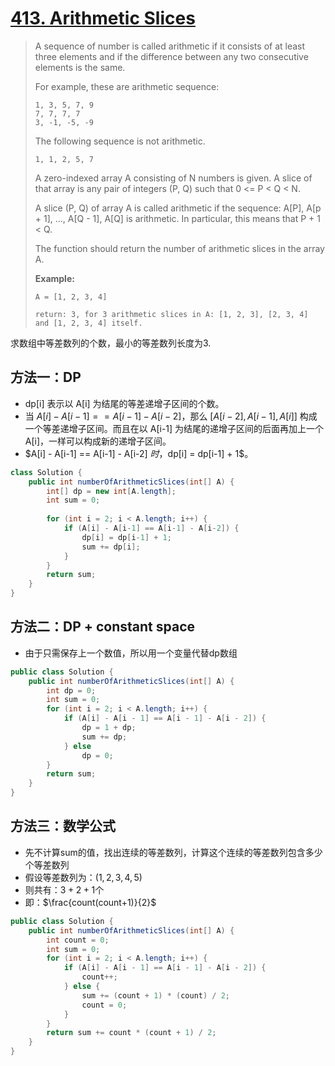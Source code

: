 # [413. Arithmetic Slices][1]

> A sequence of number is called arithmetic if it consists of at least three elements and if the difference between any two consecutive elements is the same.
>
> For example, these are arithmetic sequence:
>
> ```
> 1, 3, 5, 7, 9
> 7, 7, 7, 7
> 3, -1, -5, -9
> ```
>
> The following sequence is not arithmetic.
>
> ```
> 1, 1, 2, 5, 7
> ```
>
> A zero-indexed array A consisting of N numbers is given. A slice of that array is any pair of integers (P, Q) such that 0 <= P < Q < N.
>
> A slice (P, Q) of array A is called arithmetic if the sequence:
> A[P], A[p + 1], ..., A[Q - 1], A[Q] is arithmetic. In particular, this means that P + 1 < Q.
>
> The function should return the number of arithmetic slices in the array A.
>
> **Example:**
>
> ```
> A = [1, 2, 3, 4]
> 
> return: 3, for 3 arithmetic slices in A: [1, 2, 3], [2, 3, 4] and [1, 2, 3, 4] itself.
> ```



求数组中等差数列的个数，最小的等差数列长度为3.



## 方法一：DP

* dp[i] 表示以 A[i] 为结尾的等差递增子区间的个数。
* 当 $A[i] - A[i-1] == A[i-1] - A[i-2]$，那么 $[A[i-2], A[i-1], A[i]]$ 构成一个等差递增子区间。而且在以 A[i-1] 为结尾的递增子区间的后面再加上一个 A[i]，一样可以构成新的递增子区间。
* $A[i] - A[i-1] == A[i-1] - A[i-2] $时，$dp[i] = dp[i-1] + 1$。

```java
class Solution {
    public int numberOfArithmeticSlices(int[] A) {
        int[] dp = new int[A.length];
        int sum = 0;
        
        for (int i = 2; i < A.length; i++) {
            if (A[i] - A[i-1] == A[i-1] - A[i-2]) {
                dp[i] = dp[i-1] + 1;
                sum += dp[i];
            }
        }
        return sum;
    }
}
```



## 方法二：DP + constant space

* 由于只需保存上一个数值，所以用一个变量代替dp数组

```java
public class Solution {
    public int numberOfArithmeticSlices(int[] A) {
        int dp = 0;
        int sum = 0;
        for (int i = 2; i < A.length; i++) {
            if (A[i] - A[i - 1] == A[i - 1] - A[i - 2]) {
                dp = 1 + dp;
                sum += dp;
            } else
                dp = 0;
        }
        return sum;
    }
}
```



## 方法三：数学公式

* 先不计算sum的值，找出连续的等差数列，计算这个连续的等差数列包含多少个等差数列
* 假设等差数列为：$(1,2,3,4,5)$
* 则共有：$3+2+1$个
* 即：$\frac{count(count+1)}{2}$

```java
public class Solution {
    public int numberOfArithmeticSlices(int[] A) {
        int count = 0;
        int sum = 0;
        for (int i = 2; i < A.length; i++) {
            if (A[i] - A[i - 1] == A[i - 1] - A[i - 2]) {
                count++;
            } else {
                sum += (count + 1) * (count) / 2;
                count = 0;
            }
        }
        return sum += count * (count + 1) / 2;
    }
}
```



[1]: https://leetcode.com/problems/arithmetic-slices/